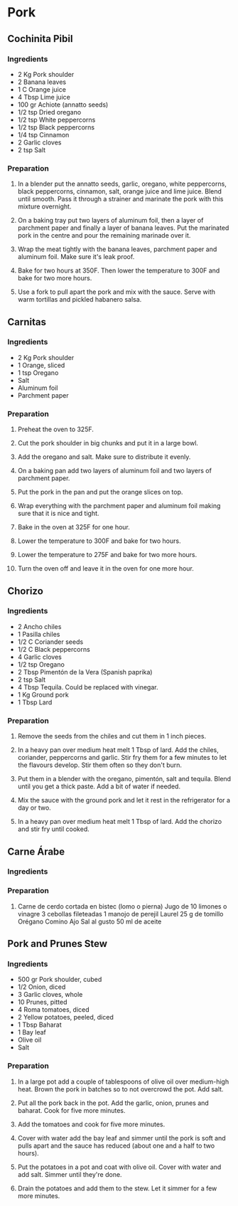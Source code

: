 # Pork

<div style="page-break-after: always; visibility: hidden"></div>


## Cochinita Pibil

### Ingredients

* 2 Kg Pork shoulder
* 2 Banana leaves
* 1 C Orange juice
* 4 Tbsp Lime juice
* 100 gr Achiote (annatto seeds)
* 1/2 tsp Dried oregano
* 1/2 tsp White peppercorns
* 1/2 tsp Black peppercorns
* 1/4 tsp Cinnamon
* 2 Garlic cloves
* 2 tsp Salt

### Preparation

1. In a blender put the annatto seeds, garlic, oregano, white peppercorns, black peppercorns, cinnamon, salt, orange juice and lime juice. Blend until smooth. Pass it through a strainer and marinate the pork with this mixture overnight.

1. On a baking tray put two layers of aluminum foil, then a layer of parchment paper and finally a layer of banana leaves. Put the marinated pork in the centre and pour the remaining marinade over it.

1. Wrap the meat tightly with the banana leaves, parchment paper and aluminum foil. Make sure it's leak proof.

1. Bake for two hours at 350F. Then lower the temperature to 300F and bake for two more hours.

1. Use a fork to pull apart the pork and mix with the sauce. Serve with warm tortillas and pickled habanero salsa.


<div style="page-break-after: always; visibility: hidden"></div>


## Carnitas

### Ingredients

* 2 Kg Pork shoulder
* 1 Orange, sliced
* 1 tsp Oregano
* Salt
* Aluminum foil
* Parchment paper


### Preparation

1. Preheat the oven to 325F.

1. Cut the pork shoulder in big chunks and put it in a large bowl.

1. Add the oregano and salt. Make sure to distribute it evenly.

1. On a baking pan add two layers of aluminum foil and two layers of parchment paper.

1. Put the pork in the pan and put the orange slices on top.

1. Wrap everything with the parchment paper and aluminum foil making sure that it is nice and tight.

1. Bake in the oven at 325F for one hour.

1. Lower the temperature to 300F and bake for two hours.

1. Lower the temperature to 275F and bake for two more hours.

1. Turn the oven off and leave it in the oven for one more hour.


<div style="page-break-after: always; visibility: hidden"></div>


## Chorizo

### Ingredients

* 2 Ancho chiles
* 1 Pasilla chiles
* 1/2 C Coriander seeds
* 1/2 C Black peppercorns
* 4 Garlic cloves
* 1/2 tsp Oregano
* 2 Tbsp Pimentón de la Vera (Spanish paprika)
* 2 tsp Salt
* 4 Tbsp Tequila. Could be replaced with vinegar.
* 1 Kg Ground pork
* 1 Tbsp Lard

### Preparation

1. Remove the seeds from the chiles and cut them in 1 inch pieces.

1. In a heavy pan over medium heat melt 1 Tbsp of lard. Add the chiles, coriander, peppercorns and garlic. Stir fry them for a few minutes to let the flavours develop. Stir them often so they don't burn.

1. Put them in a blender with the oregano, pimentón, salt and tequila. Blend until you get a thick paste. Add a bit of water if needed.

1. Mix the sauce with the ground pork and let it rest in the refrigerator for a day or two.

1. In a heavy pan over medium heat melt 1 Tbsp of lard. Add the chorizo and stir fry until cooked.


<div style="page-break-after: always; visibility: hidden"></div>


## Carne Árabe

### Ingredients

### Preparation

1. Carne de cerdo cortada en bistec (lomo o pierna) Jugo de 10 limones o vinagre 3 cebollas fileteadas 1 manojo de perejil Laurel 25 g de tomillo Orégano Comino Ajo Sal al gusto 50 ml de aceite


<div style="page-break-after: always; visibility: hidden"></div>


## Pork and Prunes Stew

### Ingredients

* 500 gr Pork shoulder, cubed
* 1/2 Onion, diced
* 3 Garlic cloves, whole
* 10 Prunes, pitted
* 4 Roma tomatoes, diced
* 2 Yellow potatoes, peeled, diced
* 1 Tbsp Baharat
* 1 Bay leaf
* Olive oil
* Salt

### Preparation

1. In a large pot add a couple of tablespoons of olive oil over medium-high heat. Brown the pork in batches so to not overcrowd the pot. Add salt.

1. Put all the pork back in the pot. Add the garlic, onion, prunes and baharat. Cook for five more minutes.

1. Add the tomatoes and cook for five more minutes.

1. Cover with water add the bay leaf and simmer until the pork is soft and pulls apart and the sauce has reduced (about one and a half to two hours).

1. Put the potatoes in a pot and coat with olive oil. Cover with water and add salt. Simmer until they're done.

1. Drain the potatoes and add them to the stew. Let it simmer for a few more minutes.


<div style="page-break-after: always; visibility: hidden"></div>
